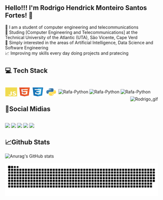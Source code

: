 ## Hello!!! I'm Rodrigo Hendrick Monteiro Santos Fortes! 👋

🏨 I am a student of computer engineering and telecommunications<br/>
👔 Studing [Computer Engineering and Telecommunications] at the Technical University of the Atlantic (UTA), São Vicente, Cape Verd<br/>
🚀 Simply interested in the areas of Artificial Intelligence, Data Science and Software Engineering<br/>
📈 Improving my skills every day doing projects and pratecing<br/>

## 💻 Tech Stack
  <div style="display: inline_block"><br>
  <img align="center" alt="Rafa-Js" height="30" width="40" src="https://raw.githubusercontent.com/devicons/devicon/master/icons/javascript/javascript-plain.svg">
  <img align="center" alt="Rafa-HTML" height="30" width="40" src="https://raw.githubusercontent.com/devicons/devicon/master/icons/html5/html5-original.svg">
  <img align="center" alt="Rafa-CSS" height="30" width="40" src="https://raw.githubusercontent.com/devicons/devicon/master/icons/css3/css3-original.svg">
  <img align="center" alt="Rafa-Python" height="30" width="40" src="https://raw.githubusercontent.com/devicons/devicon/master/icons/python/python-original.svg">
  <img align="center" alt="Rafa-Python" height="30" width="40" src="https://cdn.jsdelivr.net/gh/devicons/devicon@latest/icons/c/c-original.svg" />
  <img align="center" alt="Rafa-Python" height="30" width="40" src="https://cdn.jsdelivr.net/gh/devicons/devicon@latest/icons/java/java-original.svg" />
  <img align="center" alt="Rafa-Python" height="30" width="40" src="https://cdn.jsdelivr.net/gh/devicons/devicon@latest/icons/kotlin/kotlin-original.svg" />
  <img align="right" alt="Rodrigo_gif" src ="https://discord.com/channels/@me/764611406947287051/1278786404968566858"/>
                            
</div>

## 👤Social Midias
<div style="display: inline_block"><br>
  <div> 
  <a href="https://www.instagram.com/_rodrigo_s.f/" target="_blank"><img src="https://img.shields.io/badge/-Instagram-%23E4405F?style=for-the-badge&logo=instagram&logoColor=white" target="_blank"></a>
 <a href="https://discord.gg/wagxzStdcR" target="_blank"><img src="https://img.shields.io/badge/Discord-7289DA?style=for-the-badge&logo=discord&logoColor=white" target="_blank"></a> 
  <a href = ""><img src="https://img.shields.io/badge/-Gmail-%23333?style=for-the-badge&logo=gmail&logoColor=white" target="_blank"></a>
  <a href="https://www.linkedin.com/in/rafaella-ballerini-45875016a](https://www.linkedin.com/in/rodrigo-hendrick-monteiro-santos-fortes-757574298/" target="_blank"><img src="https://img.shields.io/badge/-LinkedIn-%230077B5?style=for-the-badge&logo=linkedin&logoColor=white" target="_blank"></a>
  <a href= ""><img src ="https://img.shields.io/badge/WhatsApp-25D366?style=for-the-badge&logo=whatsapp&logoColor=white "></img></a>
</div>
          
</div>

## 📈Github Stats
![Anurag's GitHub stats](https://github-readme-stats.vercel.app/api?username=RodrigoMF545&show_icons=true&theme=tokyonight)


<picture align="center">
  <source media="(prefers-color-scheme: dark)" srcset="https://raw.githubusercontent.com/RodrigoMF545/RodrigoMF545/output/github-contribution-grid-snake-dark.svg">
  <source media="(prefers-color-scheme: light)" srcset="https://raw.githubusercontent.com/RodrigoMF545/RodrigoMF545/output/github-contribution-grid-snake-dark.svg">
  <img align="center" alt="github contribution grid snake animation" src="https://raw.githubusercontent.com/RodrigoMF545/RodrigoMF545/output/github-contribution-grid-snake.svg">
</picture>


